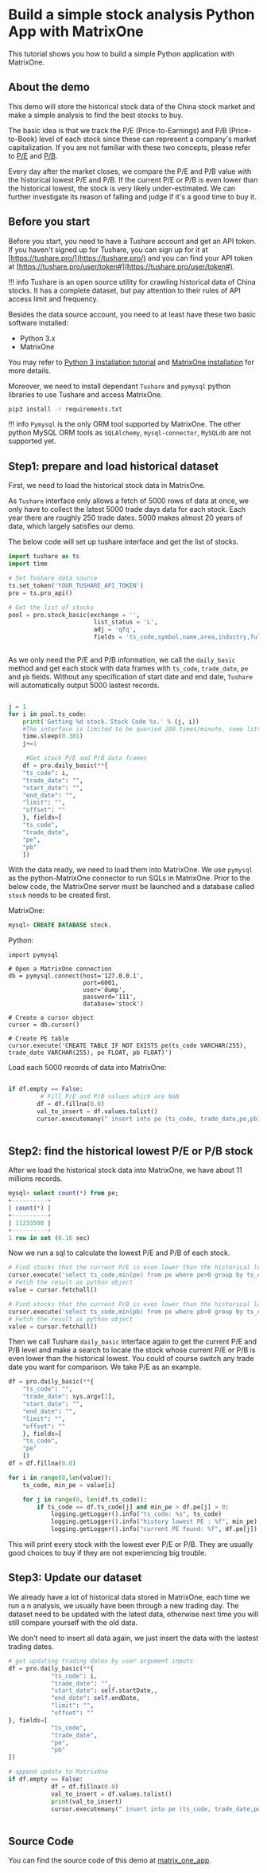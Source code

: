 # **Build a simple stock analysis Python App with MatrixOne**

This tutorial shows you how to build a simple Python application with MatrixOne.

## **About the demo**

This demo will store the historical stock data of the China stock market and make a simple analysis to find the best stocks to buy.

The basic idea is that we track the P/E (Price-to-Earnings) and P/B (Price-to-Book) level of each stock since these can represent a company's market capitalization. If you are not familiar with these two concepts, please refer to [P/E](https://www.investopedia.com/terms/p/price-earningsratio.asp) and [P/B](https://www.investopedia.com/terms/p/price-to-bookratio.asp).

Every day after the market closes, we compare the P/E and P/B value with the historical lowest P/E and P/B. If the current P/E or P/B is even lower than the historical lowest, the stock is very likely under-estimated. We can further investigate its reason of falling and judge if it's a good time to buy it. 

## **Before you start**

Before you start, you need to have a Tushare account and get an API token. If you haven't signed up for Tushare, you can sign up for it at [https://tushare.pro/](https://tushare.pro/) and you can find your API token at [https://tushare.pro/user/token#](https://tushare.pro/user/token#).

!!! info 
    Tushare is an open source utility for crawling historical data of China stocks. It has a complete dataset, but pay attention to their rules of API access limit and frequency. 

Besides the data source account, you need to at least have these two basic software installed:

* Python 3.x 
* MatrixOne

You may refer to [Python 3 installation tutorial](https://realpython.com/installing-python/) and [MatrixOne installation](../Get-Started/install-standalone-matrixone.md) for more details.

Moreover, we need to install dependant `Tushare` and `pymysql` python libraries to use Tushare and access MatrixOne. 

```bash
pip3 install -r requirements.txt
```

!!! info 
    `Pymysql` is the only ORM tool supported by MatrixOne. The other python MySQL ORM tools as `SQLAlchemy`, `mysql-connector`, `MySQLdb` are not supported yet.

## **Step1: prepare and load historical dataset**

First, we need to load the historical stock data in MatrixOne. 

As `Tushare` interface only allows a fetch of 5000 rows of data at once, we only have to collect the latest 5000 trade days data for each stock. Each year there are roughly 250 trade dates. 5000 makes almost 20 years of data, which largely satisfies our demo.

The below code will set up tushare interface and get the list of stocks.

```python
import tushare as ts
import time

# Set Tushare data source
ts.set_token('YOUR_TUSHARE_API_TOKEN')
pro = ts.pro_api()

# Get the list of stocks
pool = pro.stock_basic(exchange = '',
                        list_status = 'L',
                        adj = 'qfq',
                        fields = 'ts_code,symbol,name,area,industry,fullname,list_date, market,exchange,is_hs')
                        

```

As we only need the P/E and P/B information, we call the `daily_basic` method and get each stock with data frames with `ts_code`, `trade_date`, `pe` and `pb` fields. Without any specification of start date and end date, `Tushare` will automatically output 5000 lastest records.

```python

j = 1
for i in pool.ts_code:
    print('Getting %d stock，Stock Code %s.' % (j, i))
    #The interface is limited to be queried 200 times/minute, some little delays are necessary
    time.sleep(0.301)
    j+=1

	 #Get stock P/E and P/B data frames
    df = pro.daily_basic(**{
    "ts_code": i,
    "trade_date": "",
    "start_date": "",
    "end_date": "",
    "limit": "",
    "offset": ""
    }, fields=[
    "ts_code",
    "trade_date",
    "pe",
    "pb"
    ])

```

With the data ready, we need to load them into MatrixOne. We use `pymysql` as the python-MatrixOne connector to run SQLs in MatrixOne. Prior to the below code, the MatrixOne server must be launched and a database called `stock` needs to be created first.

MatrixOne:

```sql
mysql> CREATE DATABASE stock.

```

Python: 

```
import pymysql

# Open a MatrixOne connection
db = pymysql.connect(host='127.0.0.1',
                     port=6001,
                     user='dump',
                     password='111',
                     database='stock')
 
# Create a cursor object
cursor = db.cursor()

# Create PE table
cursor.execute('CREATE TABLE IF NOT EXISTS pe(ts_code VARCHAR(255), trade_date VARCHAR(255), pe FLOAT, pb FLOAT)') 

```

Load each 5000 records of data into MatrixOne:

```python

if df.empty == False:
		 # Fill P/E and P/B values which are NaN
        df = df.fillna(0.0)
        val_to_insert = df.values.tolist()
        cursor.executemany(" insert into pe (ts_code, trade_date,pe,pb) values (%s, %s,%s,%s)", val_to_insert)
        
```

## **Step2: find the historical lowest P/E or P/B stock**

After we load the historical stock data into MatrixOne, we have about 11 millions records. 

```sql
mysql> select count(*) from pe;
+----------+
| count(*) |
+----------+
| 11233508 |
+----------+
1 row in set (0.16 sec)
```

Now we run a sql to calculate the lowest P/E and P/B of each stock. 

```python
# Find stocks that the current P/E is even lower than the historical lowest
cursor.execute('select ts_code,min(pe) from pe where pe>0 group by ts_code order by ts_code')
# Fetch the result as python object
value = cursor.fetchall() 

# Find stocks that the current P/B is even lower than the historical lowest
cursor.execute('select ts_code,min(pb) from pe where pb>0 group by ts_code order by ts_code')
# Fetch the result as python object
value = cursor.fetchall() 
```

Then we call Tushare `daily_basic` interface again to get the current P/E and P/B level and make a search to locate the stock whose current P/E or P/B is even lower than the historical lowest. You could of course switch any trade date you want for comparison. We take P/E as an example.

```python
df = pro.daily_basic(**{
    "ts_code": "",
    "trade_date": sys.argv[1],
    "start_date": "",
    "end_date": "",
    "limit": "",
    "offset": ""
    }, fields=[
    "ts_code",
    "pe"
    ])
df = df.fillna(0.0)

for i in range(0,len(value)):
    ts_code, min_pe = value[i]

    for j in range(0, len(df.ts_code)):
        if ts_code == df.ts_code[j] and min_pe > df.pe[j] > 0:
            logging.getLogger().info("ts_code: %s", ts_code)
            logging.getLogger().info("history lowest PE : %f", min_pe)
            logging.getLogger().info("current PE found: %f", df.pe[j])
```

This will print every stock with the lowest ever P/E or P/B. They are usually good choices to buy if they are not experiencing big trouble. 

## **Step3: Update our dataset**

We already have a lot of historical data stored in MatrixOne, each time we run a n analysis, we usually have been through a new trading day. The dataset need to be updated with the latest data, otherwise next time you will still compare yourself with the old data. 

We don't need to insert all data again, we just insert the data with the lastest trading dates. 

```python
# get updating trading dates by user argument inputs
df = pro.daily_basic(**{
            "ts_code": i,
            "trade_date": "",
            "start_date": self.startDate,,
            "end_date": self.endDate,
            "limit": "",
            "offset": ""
}, fields=[
            "ts_code",
            "trade_date",
            "pe",
            "pb"
])

# append update to MatrixOne
if df.empty == False:
            df = df.fillna(0.0)
            val_to_insert = df.values.tolist()
            print(val_to_insert)
            cursor.executemany(" insert into pe (ts_code, trade_date,pe,pb) values (%s, %s,%s,%s)", val_to_insert)
            
``` 

## Source Code

You can find the source code of this demo at [matrix_one_app](https://github.com/matrixorigin/matrixone_python_app).